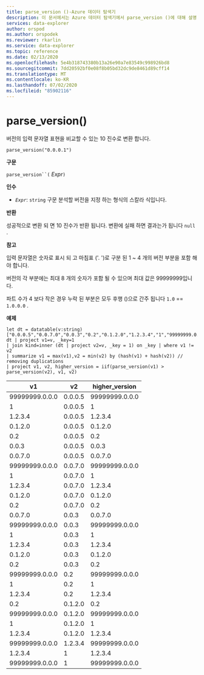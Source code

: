 ```yaml
---
title: parse_version ()-Azure 데이터 탐색기
description: 이 문서에서는 Azure 데이터 탐색기에서 parse_version ()에 대해 설명 합니다.
services: data-explorer
author: orspod
ms.author: orspodek
ms.reviewer: rkarlin
ms.service: data-explorer
ms.topic: reference
ms.date: 02/13/2020
ms.openlocfilehash: 5e4b318743380b13a26e90a7e83549c998926bd8
ms.sourcegitcommit: 7dd20592bf0e08f8b05bd32dc9de8461d89cff14
ms.translationtype: MT
ms.contentlocale: ko-KR
ms.lasthandoff: 07/02/2020
ms.locfileid: "85902116"
---
```

# <a name="parse_version"></a>parse_version()

버전의 입력 문자열 표현을 비교할 수 있는 10 진수로 변환 합니다.

```kusto
parse_version("0.0.0.1")
```

**구문**

`parse_version``(` *Expr*`)`

**인수**

* *`Expr`*: `string` 구문 분석할 버전을 지정 하는 형식의 스칼라 식입니다.

**반환**

성공적으로 변환 되 면 10 진수가 반환 됩니다.
변환에 실패 하면 결과는가 됩니다 `null` .

**참고**

입력 문자열은 숫자로 표시 되 고 마침표 ('. ')로 구분 된 1 ~ 4 개의 버전 부분을 포함 해야 합니다.

버전의 각 부분에는 최대 8 개의 숫자가 포함 될 수 있으며 최대 값은 99999999입니다.

파트 수가 4 보다 작은 경우 누락 된 부분은 모두 후행 ()으로 간주 됩니다 `1.0`  ==  `1.0.0.0` .

**예제**
```kusto
let dt = datatable(v:string)
["0.0.0.5","0.0.7.0","0.0.3","0.2","0.1.2.0","1.2.3.4","1","99999999.0.0.0"];
dt | project v1=v, _key=1 
| join kind=inner (dt | project v2=v, _key = 1) on _key | where v1 != v2
| summarize v1 = max(v1),v2 = min(v2) by (hash(v1) + hash(v2)) // removing duplications
| project v1, v2, higher_version = iif(parse_version(v1) > parse_version(v2), v1, v2)

```

|v1|v2|higher_version|
|---|---|---|
|99999999.0.0.0|0.0.0.5|99999999.0.0.0|
|1|0.0.0.5|1|
|1.2.3.4|0.0.0.5|1.2.3.4|
|0.1.2.0|0.0.0.5|0.1.2.0|
|0.2|0.0.0.5|0.2|
|0.0.3|0.0.0.5|0.0.3|
|0.0.7.0|0.0.0.5|0.0.7.0|
|99999999.0.0.0|0.0.7.0|99999999.0.0.0|
|1|0.0.7.0|1|
|1.2.3.4|0.0.7.0|1.2.3.4|
|0.1.2.0|0.0.7.0|0.1.2.0|
|0.2|0.0.7.0|0.2|
|0.0.7.0|0.0.3|0.0.7.0|
|99999999.0.0.0|0.0.3|99999999.0.0.0|
|1|0.0.3|1|
|1.2.3.4|0.0.3|1.2.3.4|
|0.1.2.0|0.0.3|0.1.2.0|
|0.2|0.0.3|0.2|
|99999999.0.0.0|0.2|99999999.0.0.0|
|1|0.2|1|
|1.2.3.4|0.2|1.2.3.4|
|0.2|0.1.2.0|0.2|
|99999999.0.0.0|0.1.2.0|99999999.0.0.0|
|1|0.1.2.0|1|
|1.2.3.4|0.1.2.0|1.2.3.4|
|99999999.0.0.0|1.2.3.4|99999999.0.0.0|
|1.2.3.4|1|1.2.3.4|
|99999999.0.0.0|1|99999999.0.0.0|
